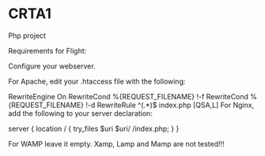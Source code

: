 # CRTA1
Php project

Requirements for Flight:

Configure your webserver.

For Apache, edit your .htaccess file with the following:

RewriteEngine On
RewriteCond %{REQUEST_FILENAME} !-f
RewriteCond %{REQUEST_FILENAME} !-d
RewriteRule ^(.*)$ index.php [QSA,L]
For Nginx, add the following to your server declaration:

server {
    location / {
        try_files $uri $uri/ /index.php;
    }
}

For WAMP leave it empty. 
Xamp, Lamp and Mamp are not tested!!!